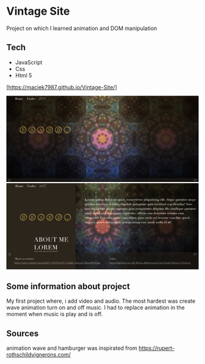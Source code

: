 # Vintage Site

Project on which I learned animation and DOM manipulation

## Tech

- JavaScript
- Css
- Html 5

[https://maciek7987.github.io/Vintage-Site/]

![Home Page](./images/Vintage.png)![Home Page](./images/Vintage-2.png)

## Some information about project

My first project where, i add video and audio. The most hardest was create wave animation turn on and off music. I had to replace animation in the moment when music is play and is off. 

## Sources

animation wave and hamburger was inspirated from https://rupert-rothschildvignerons.com/